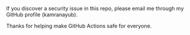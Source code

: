 If you discover a security issue in this repo, please email me through my GitHub profile (kamranayub).

Thanks for helping make GitHub Actions safe for everyone.